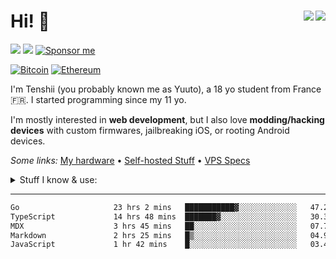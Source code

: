 # Hi! 👋 <img src="https://komarev.com/ghpvc/?username=CuteTenshii&base=2615" align="right" /><a href="https://wakatime.com/@603df7a0-43ed-44a2-897f-8d90d700254e"><img src="https://wakatime.com/badge/user/603df7a0-43ed-44a2-897f-8d90d700254e.svg" align="right" /></a>

<a href="https://tenshii.moe/?utm_source=github"><img src="https://img.shields.io/badge/my%20website-tenshii.moe-141f37" /></a>
<a href="https://miwa.lol/tenshii"><img src="https://img.shields.io/badge/my%20socials-miwa.lol/tenshii-8534ef" /></a>
[![Sponsor me](https://img.shields.io/badge/sponsor-30363D?logo=GitHub-Sponsors&logoColor=#white)](https://github.com/sponsors/CuteTenshii)

[![Bitcoin](https://img.shields.io/badge/Bitcoin-bc1q7ucz45v35fxxtywetkl89tf4t9d00efdr87x4f-FF9900?logo=bitcoin&logoColor=white)](https://mempool.space/address/bc1q7ucz45v35fxxtywetkl89tf4t9d00efdr87x4f)
[![Ethereum](https://img.shields.io/badge/Ethereum-0xF81704104E37a97338F58f27188a8760A15C8766-3C3C3D?logo=ethereum&logoColor=white)](https://etherscan.io/address/0xF81704104E37a97338F58f27188a8760A15C8766)

I'm Tenshii (you probably known me as Yuuto), a 18 yo student from France 🇫🇷. I started programming since my 11 yo.

I'm mostly interested in **web development**, but I also love **modding/hacking devices** with custom firmwares, jailbreaking iOS, or rooting Android devices.

*Some links:* [My hardware](Hardware.md) &bull; [Self-hosted Stuff](Self-hosted_Stuff.md) &bull; [VPS Specs](VPS_Specs.md)

<details>
  <summary>Stuff I know & use:</summary>
  
  ### 💻 OSes
  
  ![Windows](https://img.shields.io/badge/Windows-0078D6?logo=windows&logoColor=white)
  ![Ubuntu](https://img.shields.io/badge/Ubuntu-E95420?logo=ubuntu&logoColor=white)
  ![Arch Linux](https://img.shields.io/badge/Arch_Linux-1793D1?logo=arch-linux&logoColor=white)
  ![macOS](https://img.shields.io/badge/mac%20os-000000?logo=apple&logoColor=white)
  ![Android](https://img.shields.io/badge/Android-3DDC84?logo=android&logoColor=white)
  ![iOS](https://img.shields.io/badge/iOS-000000?logo=ios&logoColor=white)
  
  ### 🧑‍💻 Programming Languages
  
  ![JavaScript](https://img.shields.io/badge/JavaScript-323330?logo=javascript&logoColor=F7DF1E)
  ![TypeScript](https://img.shields.io/badge/TypeScript-007ACC?logo=typescript&logoColor=white)
  ![Go](https://img.shields.io/badge/Go-00ADD8?logo=go&logoColor=white)
  ![Python](https://img.shields.io/badge/Python-FFD43B?logo=python&logoColor=blue)
  
  ### 📚 Libraries & Frameworks
  
  ![React](https://img.shields.io/badge/React-20232A?logo=react&logoColor=61DAFB)
  ![React Native](https://img.shields.io/badge/React_Native-20232A?logo=react&logoColor=61DAFB)
  ![Next.js](https://img.shields.io/badge/next%20js-000000?logo=nextdotjs&logoColor=white)
  ![shadcn/ui](https://img.shields.io/badge/shadcn%2Fui-000000?logo=shadcnui&logoColor=white)
  ![Tailwind CSS](https://img.shields.io/badge/Tailwind_CSS-38B2AC?logo=tailwind-css&logoColor=white)
  
  ### 🛠️ Tools
  
  ![Nginx](https://img.shields.io/badge/Nginx-009639?logo=nginx&logoColor=white)
  ![Nginx Proxy Manager](https://img.shields.io/badge/nginxproxymanager-F15833?logo=nginxproxymanager&logoColor=white)
  ![Insomnia](https://img.shields.io/badge/Insomnia-5849be?logo=Insomnia&logoColor=white)
  ![Docker](https://img.shields.io/badge/Docker-2CA5E0?logo=docker&logoColor=white)
  ![Bun](https://img.shields.io/badge/bun-282a36?logo=bun&logoColor=fbf0df)
  ![Vite](https://img.shields.io/badge/Vite-B73BFE?logo=vite&logoColor=FFD62E)
  ![Electron](https://img.shields.io/badge/Electron-2B2E3A?logo=electron&logoColor=9FEAF9)
  ![PostgreSQL](https://img.shields.io/badge/PostgreSQL-316192?logo=postgresql&logoColor=white)
  ![Redis](https://img.shields.io/badge/redis-%23DD0031.svg?&logo=redis&logoColor=white)
  ![Docusaurus](https://img.shields.io/badge/Docusaurus-3ECC5F?logo=Docusaurus&logoColor=white)
  
  ### ☁️ Cloud & Infrastructure
  
  ![GitHub Actions](https://img.shields.io/badge/GitHub_Actions-2088FF?logo=github-actions&logoColor=white)
  ![Netlify](https://img.shields.io/badge/Netlify-00C7B7?logo=netlify&logoColor=white)
  ![Linode](https://img.shields.io/badge/Linode-00A95C?logo=Linode&logoColor=white)
  ![Google Cloud](https://img.shields.io/badge/Google_Cloud-4285F4?logo=google-cloud&logoColor=white)
  ![GitHub Pages](https://img.shields.io/badge/GitHub%20Pages-222222?logo=GitHub%20Pages&logoColor=white)
  ![Cloudflare](https://img.shields.io/badge/Cloudflare-F38020?logo=Cloudflare&logoColor=white)
  
  <i>Familiar with (but not using):</i>
  
  Stuff I used in the past, but that I haven't used in years. That doesn't mean I forgot how to use them :)
  
  ![Vue](https://img.shields.io/badge/Vue%20js-35495E?logo=vuedotjs&logoColor=4FC08D)
  ![Swift](https://img.shields.io/badge/Swift-FA7343?logo=swift&logoColor=white)
  ![PHP](https://img.shields.io/badge/PHP-777BB4?logo=php&logoColor=white)
  ![MySQL](https://img.shields.io/badge/MySQL-005C84?logo=mysql&logoColor=white)
  </details>
</details>

---

<!--START_SECTION:waka-->

```txt
Go                     23 hrs 2 mins   ███████████▓░░░░░░░░░░░░░   47.26 %
TypeScript             14 hrs 48 mins  ███████▓░░░░░░░░░░░░░░░░░   30.35 %
MDX                    3 hrs 45 mins   ██░░░░░░░░░░░░░░░░░░░░░░░   07.70 %
Markdown               2 hrs 25 mins   █▒░░░░░░░░░░░░░░░░░░░░░░░   04.97 %
JavaScript             1 hr 42 mins    █░░░░░░░░░░░░░░░░░░░░░░░░   03.49 %
```

<!--END_SECTION:waka-->
